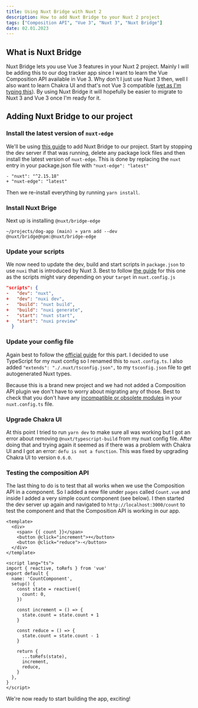 ```yaml
---
title: Using Nuxt Bridge with Nuxt 2
description: How to add Nuxt Bridge to your Nuxt 2 project
tags: ["Composition API", "Vue 3", "Nuxt 3", "Nuxt Bridge"]
date: 02.01.2023
---
```


## What is Nuxt Bridge

Nuxt Bridge lets you use Vue 3 features in your Nuxt 2 project. Mainly I will be adding this to our dog tracker app since I want to learn the Vue Composition API available in Vue 3. Why don't I just use Nuxt 3 then, well I also want to learn Chakra UI and that's not Vue 3 compatible ([yet as I'm typing this](https://github.com/chakra-ui/chakra-ui-vue-next)). By using Nuxt Bridge it will hopefully be easier to migrate to Nuxt 3 and Vue 3 once I'm ready for it.

## Adding Nuxt Bridge to our project

### Install the latest version of `nuxt-edge`

We'll be using [this guide](https://v3.nuxtjs.org/bridge/overview) to add Nuxt Bridge to our project. Start by stopping the dev server if that was running, delete any package lock files and then install the latest version of `nuxt-edge`. This is done by replacing the `nuxt` entry in your package.json file with `"nuxt-edge": "latest"`

```json[package.json]
- "nuxt": "^2.15.18"
+ "nuxt-edge": "latest"
```

Then we re-install everything by running `yarn install`.

### Install Nuxt Brige

Next up is installing `@nuxt/bridge-edge`

```shell
~/projects/dog-app (main) » yarn add --dev @nuxt/bridge@npm:@nuxt/bridge-edge
```

### Update your scripts

We now need to update the dev, build and start scripts in `package.json` to use `nuxi` that is introduced by Nuxt 3. Best to follow [the guide](https://v3.nuxtjs.org/bridge/overview#nuxi) for this one as the scripts might vary depending on your `target` in `nuxt.config.js`

```json
"scripts": {
-   "dev": "nuxt",
+   "dev": "nuxi dev",
-   "build": "nuxt build",
+   "build": "nuxi generate",
-   "start": "nuxt start",
+   "start": "nuxi preview"
  }
```

### Update your config file

Again best to follow the [official guide](https://v3.nuxtjs.org/bridge/overview#update-nuxtconfig) for this part. I decided to use TypeScript for my nuxt config so I renamed this to `nuxt.config.ts`. I also added `"extends": "./.nuxt/tsconfig.json",` to my `tsconfig.json` file to get autogenerated Nuxt types.

Because this is a brand new project and we had not added a Composition API plugin we don't have to worry about migrating any of those. Best to check that you don't have any [incompatible or obsolete modules](https://v3.nuxtjs.org/bridge/overview#remove-incompatible-and-obsolete-modules) in your `nuxt.config.ts` file.

### Upgrade Chakra UI

At this point I tried to run `yarn dev` to make sure all was working but I got an error about removing `@nuxt/typescript-build` from my nuxt config file. After doing that and trying again it seemed as if there was a problem with Chakra UI and I got an error: `defu is not a function`. This was fixed by upgrading Chakra UI to version `0.6.0`.

### Testing the composition API

The last thing to do is to test that all works when we use the Composition API in a component. So I added a new file under `pages` called `Count.vue` and inside I added a very simple count component (see below). I then started the dev server up again and navigated to `http://localhost:3000/count` to test the component and that the Composition API is working in our app.

```ts[Count.vue]
<template>
  <div>
    <span> {{ count }}</span>
    <button @click="increment">+</button>
    <button @click="reduce">-</button>
  </div>
</template>

<script lang="ts">
import { reactive, toRefs } from 'vue'
export default {
  name: 'CountComponent',
  setup() {
    const state = reactive({
      count: 0,
    })

    const increment = () => {
      state.count = state.count + 1
    }

    const reduce = () => {
      state.count = state.count - 1
    }

    return {
      ...toRefs(state),
      increment,
      reduce,
    }
  },
}
</script>
```

We're now ready to start building the app, exciting!
